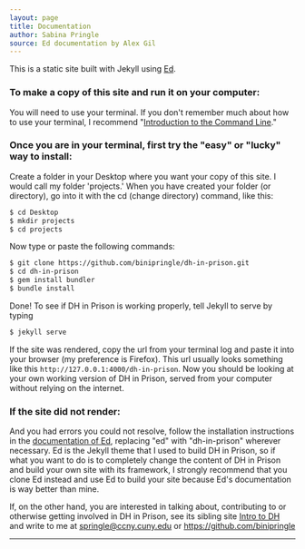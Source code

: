 ```yaml
---
layout: page
title: Documentation
author: Sabina Pringle
source: Ed documentation by Alex Gil
---
```


This is a static site built with Jekyll using [Ed](https://elotroalex.github.io/ed/).

### To make a copy of this site and run it on your computer:

You will need to use your terminal. If you don't remember much about how to use your terminal, I recommend "[Introduction to the Command Line](https://github.com/GC-DRI/command-line)."

### Once you are in your terminal, first try the "easy" or "lucky" way to install:

Create a folder in your Desktop where you want your copy of this site. I would call my folder 'projects.' When you have created your folder (or directory), go into it with the cd (change directory) command, like this:


~~~ bash
$ cd Desktop
$ mkdir projects
$ cd projects
~~~

Now type or paste the following commands:

~~~ bash
$ git clone https://github.com/binipringle/dh-in-prison.git
$ cd dh-in-prison
$ gem install bundler
$ bundle install
~~~

Done! To see if DH in Prison is working properly, tell Jekyll to serve by typing

~~~ bash
$ jekyll serve
~~~

If the site was rendered, copy the url from your terminal log and paste it into your browser (my preference is Firefox). This url usually looks something like this `http://127.0.0.1:4000/dh-in-prison`. Now you should be looking at your own working version of DH in Prison, served from your computer without relying on the internet.

### If the site did not render:

And you had errors you could not resolve, follow the installation instructions in the [documentation of Ed](https://elotroalex.github.io/ed/documentation/), replacing "ed" with "dh-in-prison" wherever necessary. Ed is the Jekyll theme that I used to build DH in Prison, so if what you want to do is to completely change the content of DH in Prison and build your own site with its framework, I strongly recommend that you clone Ed instead and use Ed to build your site because Ed's documentation is way better than mine.

If, on the other hand, you are interested in talking about, contributing to or otherwise getting involved in DH in Prison, see its sibling site [Intro to DH](https://binipringle.github.io/intro-to-dh/) and write to me at springle@ccny.cuny.edu or [https://github.com/binipringle ](https://github.com/binipringle)  

---

